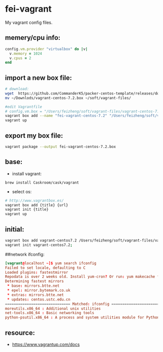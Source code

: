 # fei-vagrant
My vagrant config files.


## memery/cpu info:
```ruby
config.vm.provider "virtualbox" do |v|
  v.memory = 1024
  v.cpus = 2
end
```

## import a new box file:
```bash
# download:
wget  https://github.com/CommanderK5/packer-centos-template/releases/download/0.7.2/vagrant-centos-7.2.box
mv ~/Downlods/vagrant-centos-7.2.box ~/soft/vagrant-files/

#edit Vagrantfile
# config.vm.box = "/Users/feizheng/soft/vagrant-files/vagrant-centos-7.2.box"
vagrant box add --name "fei-vagrant-centos-7.2" "/Users/feizheng/soft/vagrant-files/vagrant-centos-7.2.box"
vagrant up
```


## export my box file:
```bash
vagrant package --output fei-vagrant-centos-7.2.box
```

## base:
+ install vagrant:
```bsh
brew install Caskroom/cask/vagrant
```
+ select os:
```bash
# http://www.vagrantbox.es/
vagrant box add {title} {url}
vagrant init {title}
vagrant up
```

## initial:
```bash
vagrant box add vagrant-centos7.2 /Users/feizheng/soft/vagrant-files/vagrant-centos-7.2.box;
vagrant init vagrant-centos7.2;
```


##network ifconfig:
```conf
[vagrant@localhost ~]$ yum search ifconfig
Failed to set locale, defaulting to C
Loaded plugins: fastestmirror
Repodata is over 2 weeks old. Install yum-cron? Or run: yum makecache fast
Determining fastest mirrors
 * base: mirrors.btte.net
 * epel: mirror.bytemark.co.uk
 * extras: mirrors.btte.net
 * updates: centos.ustc.edu.cn
============================== Matched: ifconfig ===============================
moreutils.x86_64 : Additional unix utilities
net-tools.x86_64 : Basic networking tools
python-psutil.x86_64 : A process and system utilities module for Python
```
## resource:
+ https://www.vagrantup.com/docs
